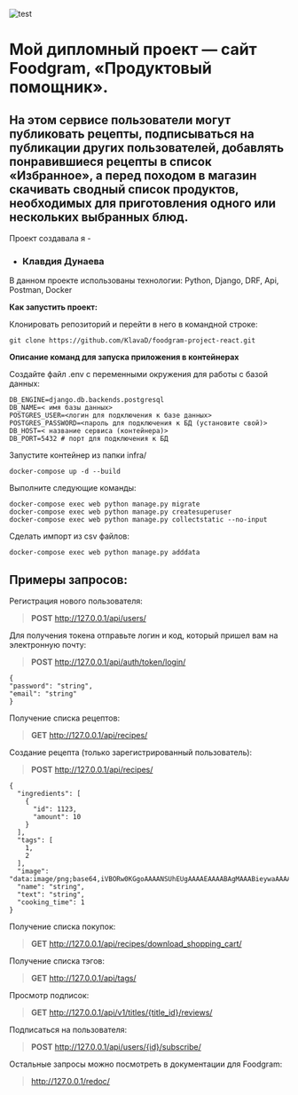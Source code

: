 ![test](https://github.com/KlavaD/foodgram-project-react/actions/workflows/foodgram-project-react_workflow.yml/badge.svg)
# Мой дипломный проект — сайт Foodgram, «Продуктовый помощник». 
## На этом сервисе пользователи могут публиковать рецепты, подписываться на публикации других пользователей, добавлять понравившиеся рецепты в список «Избранное», а перед походом в магазин скачивать сводный список продуктов, необходимых для приготовления одного или нескольких выбранных блюд.


Проект создавала я - 
* ### Клавдия Дунаева


В данном проекте использованы технологии:
Python, Django, DRF, Api, Postman, Docker

**Как запустить проект:**

Клонировать репозиторий и перейти в него в командной строке:

```
git clone https://github.com/KlavaD/foodgram-project-react.git
```

**Описание команд для запуска приложения в контейнерах**

Создайте файл .env с переменными окружения для работы с базой данных:
```
DB_ENGINE=django.db.backends.postgresql
DB_NAME=< имя базы данных>
POSTGRES_USER=<логин для подключения к базе данных>
POSTGRES_PASSWORD=<пароль для подключения к БД (установите свой)>
DB_HOST=< название сервиса (контейнера)>
DB_PORT=5432 # порт для подключения к БД 
```
Запустите контейнер из папки infra/
```
docker-compose up -d --build
```

Выполните следующие команды:
```
docker-compose exec web python manage.py migrate
docker-compose exec web python manage.py createsuperuser
docker-compose exec web python manage.py collectstatic --no-input
```
Сделать импорт из csv файлов:

```
docker-compose exec web python manage.py adddata
```


## Примеры запросов: ##
Регистрация нового пользователя:
>**POST** http://127.0.0.1/api/users/

Для получения токена отправьте логин и код, который пришел вам на электронную почту:
>**POST** http://127.0.0.1/api/auth/token/login/

```
{
"password": "string",
"email": "string"
}
```

Получение списка рецептов:
>**GET** http://127.0.0.1/api/recipes/

Создание рецепта (только зарегистрированный пользователь):
>**POST** http://127.0.0.1/api/recipes/
> 
```
{
  "ingredients": [
    {
      "id": 1123,
      "amount": 10
    }
  ],
  "tags": [
    1,
    2
  ],
  "image": "data:image/png;base64,iVBORw0KGgoAAAANSUhEUgAAAAEAAAABAgMAAABieywaAAAACVBMVEUAAAD///9fX1/S0ecCAAAACXBIWXMAAA7EAAAOxAGVKw4bAAAACklEQVQImWNoAAAAggCByxOyYQAAAABJRU5ErkJggg==",
  "name": "string",
  "text": "string",
  "cooking_time": 1
}
```

Получение списка покупок:
>**GET** http://127.0.0.1/api/recipes/download_shopping_cart/

Получение списка тэгов:
>**GET** http://127.0.0.1/api/tags/

Просмотр подписок:
>**GET** http://127.0.0.1/api/v1/titles/{title_id}/reviews/

Подписаться на пользователя:
>**POST** http://127.0.0.1/api/users/{id}/subscribe/

Остальные запросы можно посмотреть в документации для Foodgram:
> http://127.0.0.1/redoc/

